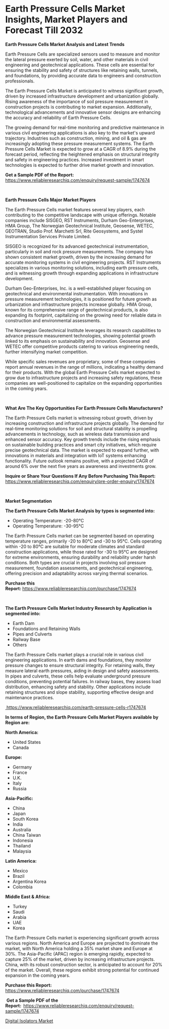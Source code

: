 <p><h1>Earth Pressure Cells Market Insights, Market Players and Forecast Till 2032</h1></p><p><strong>Earth Pressure Cells Market Analysis and Latest Trends</strong></p>
<p><p>Earth Pressure Cells are specialized sensors used to measure and monitor the lateral pressure exerted by soil, water, and other materials in civil engineering and geotechnical applications. These cells are essential for ensuring the stability and safety of structures like retaining walls, tunnels, and foundations, by providing accurate data to engineers and construction professionals.</p><p>The Earth Pressure Cells Market is anticipated to witness significant growth, driven by increased infrastructure development and urbanization globally. Rising awareness of the importance of soil pressure measurement in construction projects is contributing to market expansion. Additionally, technological advancements and innovative sensor designs are enhancing the accuracy and reliability of Earth Pressure Cells.</p><p>The growing demand for real-time monitoring and predictive maintenance in various civil engineering applications is also key to the market's upward trajectory. Industries such as construction, mining, and oil & gas are increasingly adopting these pressure measurement systems. The Earth Pressure Cells Market is expected to grow at a CAGR of 8.9% during the forecast period, reflecting the heightened emphasis on structural integrity and safety in engineering practices. Increased investment in smart technologies is expected to further drive market growth and innovation.</p></p>
<p><strong>Get a Sample PDF of the Report:&nbsp;</strong> <a href="https://www.reliableresearchiq.com/enquiry/request-sample/1747674?utm_campaign=1743&utm_medium=2&utm_source=Github&utm_content=ia&utm_term=10022025&utm_id=earth-pressure-cells">https://www.reliableresearchiq.com/enquiry/request-sample/1747674</a></p>
<p>&nbsp;</p>
<p><strong>Earth Pressure Cells Major Market Players</strong></p>
<p><p>The Earth Pressure Cells market features several key players, each contributing to the competitive landscape with unique offerings. Notable companies include SISGEO, RST Instruments, Durham Geo-Enterprises, HMA Group, The Norwegian Geotechnical Institute, Geosense, WETEC, GEOTRAN, Studio Prof. Marchetti Srl, Rite Geosystems, and Systel Instrumentation Services Private Limited.</p><p>SISGEO is recognized for its advanced geotechnical instrumentation, particularly in soil and rock pressure measurements. The company has shown consistent market growth, driven by the increasing demand for accurate monitoring systems in civil engineering projects. RST Instruments specializes in various monitoring solutions, including earth pressure cells, and is witnessing growth through expanding applications in infrastructure development.</p><p>Durham Geo-Enterprises, Inc. is a well-established player focusing on geotechnical and environmental instrumentation. With innovations in pressure measurement technologies, it is positioned for future growth as urbanization and infrastructure projects increase globally. HMA Group, known for its comprehensive range of geotechnical products, is also expanding its footprint, capitalizing on the growing need for reliable data in construction and environmental assessments.</p><p>The Norwegian Geotechnical Institute leverages its research capabilities to advance pressure measurement technologies, showing potential growth linked to its emphasis on sustainability and innovation. Geosense and WETEC offer competitive products catering to various engineering needs, further intensifying market competition.</p><p>While specific sales revenues are proprietary, some of these companies report annual revenues in the range of millions, indicating a healthy demand for their products. With the global Earth Pressure Cells market expected to grow due to infrastructure projects and increasing safety regulations, these companies are well-positioned to capitalize on the expanding opportunities in the coming years.</p></p>
<p>&nbsp;</p>
<p><strong>What Are The Key Opportunities For Earth Pressure Cells Manufacturers?</strong></p>
<p><p>The Earth Pressure Cells market is witnessing robust growth, driven by increasing construction and infrastructure projects globally. The demand for real-time monitoring solutions for soil and structural stability is propelling advancements in technology, such as wireless data transmission and enhanced sensor accuracy. Key growth trends include the rising emphasis on sustainable building practices and smart city initiatives, which require precise geotechnical data. The market is expected to expand further, with innovations in materials and integration with IoT systems enhancing functionality. Future outlook remains positive, with a projected CAGR of around 6% over the next five years as awareness and investments grow.</p></p>
<p><strong>Inquire or Share Your Questions If Any Before Purchasing This Report:</strong> <a href="https://www.reliableresearchiq.com/enquiry/pre-order-enquiry/1747674?utm_campaign=1743&utm_medium=2&utm_source=Github&utm_content=ia&utm_term=10022025&utm_id=earth-pressure-cells">https://www.reliableresearchiq.com/enquiry/pre-order-enquiry/1747674</a></p>
<p>&nbsp;</p>
<p><strong>Market Segmentation</strong></p>
<p><strong>The Earth Pressure Cells Market Analysis by types is segmented into:</strong></p>
<p><ul><li>Operating Temperature: -20-80°C</li><li>Operating Temperature: -30-95°C</li></ul></p>
<p><p>The Earth Pressure Cells market can be segmented based on operating temperature ranges, primarily -20 to 80°C and -30 to 95°C. Cells operating within -20 to 80°C are suitable for moderate climates and standard construction applications, while those rated for -30 to 95°C are designed for extreme environments, ensuring durability and reliability under harsh conditions. Both types are crucial in projects involving soil pressure measurement, foundation assessments, and geotechnical engineering, offering precision and adaptability across varying thermal scenarios.</p></p>
<p><strong>Purchase this Report:&nbsp;</strong><a href="https://www.reliableresearchiq.com/purchase/1747674?utm_campaign=1743&utm_medium=2&utm_source=Github&utm_content=ia&utm_term=10022025&utm_id=earth-pressure-cells">https://www.reliableresearchiq.com/purchase/1747674</a></p>
<p>&nbsp;</p>
<p><strong>The Earth Pressure Cells Market Industry Research by Application is segmented into:</strong></p>
<p><ul><li>Earth Dam</li><li>Foundations and Retaining Walls</li><li>Pipes and Culverts</li><li>Railway Base</li><li>Others</li></ul></p>
<p><p>The Earth Pressure Cells market plays a crucial role in various civil engineering applications. In earth dams and foundations, they monitor pressure changes to ensure structural integrity. For retaining walls, they measure lateral earth pressures, aiding in design and safety assessments. In pipes and culverts, these cells help evaluate underground pressure conditions, preventing potential failures. In railway bases, they assess load distribution, enhancing safety and stability. Other applications include retaining structures and slope stability, supporting effective design and maintenance practices.</p></p>
<p><a href="https://www.reliableresearchiq.com/earth-pressure-cells-r1747674?utm_campaign=1743&utm_medium=2&utm_source=Github&utm_content=ia&utm_term=10022025&utm_id=earth-pressure-cells">&nbsp;https://www.reliableresearchiq.com/earth-pressure-cells-r1747674</a></p>
<p><strong>In terms of Region, the Earth Pressure Cells Market Players available by Region are:</strong></p>
<p>
    <p> <strong> North America: </strong>
        <ul>
            <li>United States</li>
            <li>Canada</li>
        </ul>
        </p> 
    <p> <strong> Europe: </strong>
        <ul>
            <li>Germany</li>
            <li>France</li>
            <li>U.K.</li>
            <li>Italy</li>
            <li>Russia</li>
        </ul>
        </p> 
    <p> <strong> Asia-Pacific: </strong>
        <ul>
            <li>China</li>
            <li>Japan</li>
            <li>South Korea</li>
            <li>India</li>
            <li>Australia</li>
            <li>China Taiwan</li>
            <li>Indonesia</li>
            <li>Thailand</li>
            <li>Malaysia</li>
        </ul>
        </p> 
    <p> <strong> Latin America: </strong>
        <ul>
            <li>Mexico</li>
            <li>Brazil</li>
            <li>Argentina Korea</li>
            <li>Colombia</li>
        </ul>
        </p> 
    <p> <strong> Middle East & Africa: </strong>
        <ul>
            <li>Turkey</li>
            <li>Saudi</li>
            <li>Arabia</li>
            <li>UAE</li>
            <li>Korea</li>
        </ul>
    </p>
    </p>
<p><p>The Earth Pressure Cells market is experiencing significant growth across various regions. North America and Europe are projected to dominate the market, with North America holding a 35% market share and Europe at 30%. The Asia-Pacific (APAC) region is emerging rapidly, expected to capture 25% of the market, driven by increasing infrastructure projects. China, with its robust construction sector, is anticipated to account for 20% of the market. Overall, these regions exhibit strong potential for continued expansion in the coming years.</p></p>
<p><strong>Purchase this Report: </strong><a href="https://www.reliableresearchiq.com/purchase/1747674?utm_campaign=1743&utm_medium=2&utm_source=Github&utm_content=ia&utm_term=10022025&utm_id=earth-pressure-cells">https://www.reliableresearchiq.com/purchase/1747674</a></p>
<p>&nbsp;<strong>Get a Sample PDF of the Report:&nbsp;&nbsp;</strong><a href="https://www.reliableresearchiq.com/enquiry/request-sample/1747674?utm_campaign=1743&utm_medium=2&utm_source=Github&utm_content=ia&utm_term=10022025&utm_id=earth-pressure-cells">https://www.reliableresearchiq.com/enquiry/request-sample/1747674</a></p>
<p><strong></strong></p>
<p><p><a href="https://github.com/marlanamarvn/Market-Research-Report-List-1/blob/main/digital-isolators-market.md?utm_campaign=1743&utm_medium=2&utm_source=Github&utm_content=ia&utm_term=10022025&utm_id=earth-pressure-cells">Digital Isolators Market</a></p></p>